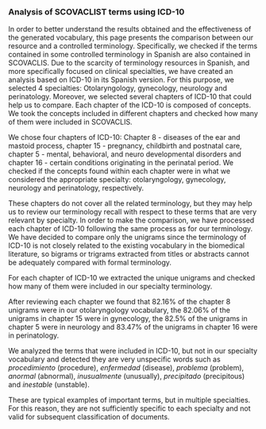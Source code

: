 ### Analysis of SCOVACLIST terms using ICD-10

In order to better understand the results obtained and the effectiveness of the generated vocabulary, this page presents the comparison between our resource and a controlled terminology. Specifically, we checked if the terms contained in some controlled terminology in Spanish are also contained in SCOVACLIS. Due to the scarcity of terminology resources in Spanish, and more specifically focused on clinical specialties, we have created an analysis based on ICD-10 in its Spanish version. For this purpose, we selected 4 specialties: Otolaryngology, gynecology, neurology and perinatology. Moreover, we  selected several chapters of ICD-10 that could help us to compare. Each chapter of the ICD-10 is composed of concepts. We took the concepts included in different chapters and checked how many of them were included in SCOVACLIS.

We chose four chapters of ICD-10: Chapter 8 - diseases of the ear and mastoid process, chapter 15 -  pregnancy, childbirth and postnatal care, chapter 5 - mental, behavioral, and neuro developmental disorders and chapter 16 - certain conditions originating in the perinatal period. We checked if the concepts found within each chapter were in what we considered the appropriate specialty: otolaryngology, gynecology, neurology and perinatology, respectively.

These chapters do not cover all the related terminology, but they may help us to review our terminology recall with respect to these terms that are very relevant by specialty. In order to make the comparison, we have processed each chapter of ICD-10 following the same process as for our terminology. We have decided to compare only the unigrams since the terminology of ICD-10 is not closely related to the existing vocabulary in the biomedical literature, so bigrams or trigrams extracted from titles or abstracts cannot be adequately compared with formal terminology.

For each chapter of ICD-10 we extracted the unique unigrams and checked how many of them were included in our specialty terminology.

After reviewing each chapter we found that 82.16\% of the chapter 8 unigrams were in our otolaryngology vocabulary, the 82.06\% of the unigrams in chapter 15 were in gynecology, the 82.5\% of the unigrams in chapter 5 were in neurology and 83.47\% of the unigrams in chapter 16 were in perinatology.

We analyzed the terms that were included in ICD-10, but not in our specialty vocabulary and detected they are very unspecific words such as *procedimiento* (procedure), *enfermedad* (disease), *problema* (problem), *anormal* (abnormal), *inusualmente* (unusually), *precipitado* (precipitous) and *inestable* (unstable). 

These are typical examples of important terms, but in multiple specialties. For this reason, they are not sufficiently specific to each specialty and not valid for subsequent classification of documents.
